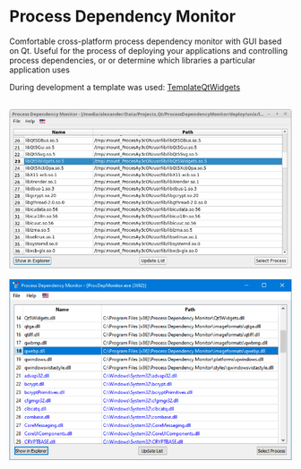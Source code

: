 # Process Dependency Monitor
Comfortable cross-platform process dependency monitor with GUI based on Qt. Useful for the process of deploying your applications and controlling process dependencies, or or determine which libraries a particular application uses

During development a template was used: [TemplateQtWidgets](https://github.com/3dproger/TemplateQtWidgets)

<p align="center">
  <br>
  <img src="misc/screenshot-linux-1.png">
  <br>
  <br>
  <img src="misc/screenshot1.png">
</p>

